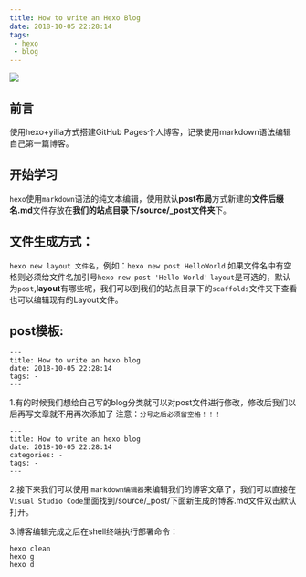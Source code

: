 ```yaml
---
title: How to write an Hexo Blog
date: 2018-10-05 22:28:14
tags: 
 - hexo
 - blog
---
```


![](../../../../blogImg/20181004.jpg)
## 前言
使用hexo+yilia方式搭建GitHub Pages个人博客，记录使用markdown语法编辑自己第一篇博客。
<!--more-->
## 开始学习
`hexo`使用`markdown`语法的纯文本编辑，使用默认**post布局**方式新建的**文件后缀名.md**文件存放在**我们的站点目录下/source/_post文件夹**下。

## 文件生成方式：
`hexo new layout 文件名`，例如：`hexo new post HelloWorld`
如果文件名中有空格则必须给文件名加引号`hexo new post 'Hello World'`
`layout`是可选的，默认为`post`,**layout**有哪些呢，我们可以到我们的站点目录下的`scaffolds`文件夹下查看也可以编辑现有的Layout文件。

## post模板:
```
---
title: How to write an hexo blog
date: 2018-10-05 22:28:14
tags: -
---
```

1.有的时候我们想给自己写的blog分类就可以对post文件进行修改，修改后我们以后再写文章就不用再次添加了
注意：`分号之后必须留空格！！！`
```
---
title: How to write an hexo blog
date: 2018-10-05 22:28:14
categories: -
tags: -
---
```

2.接下来我们可以使用 `markdown编辑器`来编辑我们的博客文章了，我们可以直接在`Visual Studio Code`里面找到/source/_post/下面新生成的博客.md文件双击默认打开。

3.博客编辑完成之后在shell终端执行部署命令：
```
hexo clean
hexo g
hexo d
```